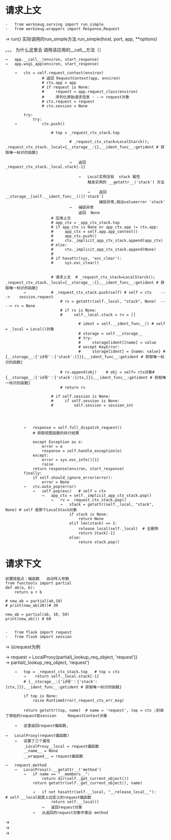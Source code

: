 # 请求上文
    -   from werkzeug.serving import run_simple
    -   from werkzeug.wrappers import Response,Request
→   run()  实际调用的run_simple方法        run_simple(host, port, app, **options)

。。。 为什么这里会 调用该应用的__call__方法（）


    →   app.__call__(environ, start_response)
    →   app.wsgi_app(environ, start_response)
    
        →   ctx = self.request_context(environ)   
                    # 返回 RequestContext(app, environ)   
                    # ctx.app = app
                    # if request is None:
                    #     request = app.request_class(environ)
                    #     序列化原始请求信息 - --> request对象
                    # ctx.request = request
                    # ctx.session = None  
                    
            try:
                try:
        →           ctx.push()
        
                        # top = _request_ctx_stack.top  
                        
                                # _request_ctx_stack=LocalStarck(); _request_ctx_stack._local={__storage__:{},__ident_func__:getident # 获取唯一标识的函数}
                                    
                                →   返回  _request_ctx_stack._local.stack[-1]
                                
                                    →   Local实例没有  stack 属性
                                        触发实例的 __getattr__('stack') 方法
                                        
                                        →    返回 __storage__[self.__ident_func__()]['stack']
                                             捕捉异常,抛出valueerror 'stack'
                                →   捕捉异常
                                    返回  None
                        # 应用上文 
                        # app_ctx = _app_ctx_stack.top
                        # if app_ctx is None or app_ctx.app != ctx.app:
                        #     app_ctx = self.app.app_context()
                        #     app_ctx.push()
                        #     ctx._implicit_app_ctx_stack.append(app_ctx)
                        # else:
                        #     ctx._implicit_app_ctx_stack.append(None)
                        # 
                        # if hasattr(sys, 'exc_clear'):
                        #     sys.exc_clear()
                        
                        
                        # 请求上文  # _request_ctx_stack=LocalStarck(); _request_ctx_stack._local={__storage__:{},__ident_func__:getident # 获取唯一标识的函数}
            →           # _request_ctx_stack.push(self) # self = ctx    --->    session,request
                            # rv = getattr(self._local, "stack", None)  ----> rv = None
                            # if rv is None:
                            #     self._local.stack = rv = []
                            
                                    # ident = self.__ident_func__() # self = _local = Local()对象
                                    # storage = self.__storage__
                                    # try:
                                    #     storage[ident][name] = value  
                                    # except KeyError:
                                    #     storage[ident] = {name: value} # {__storage__:{'id号'：{'stack':[]}},__ident_func__:getident # 获取唯一标识的函数}
                            
                            # rv.append(obj)    # obj = self= ctx对象# {__storage__:{'id号'：{'stack':[ctx,]}},__ident_func__:getident # 获取唯一标识的函数}
                            # return rv
                            
                        # if self.session is None: 
                        #     if self.session is None:
                        #         self.session = session_int
                        
                        
                        
                        
            →   response = self.full_dispatch_request()
                # 获取视图函数的执行结果
                
                except Exception as e:
                    error = e
                    response = self.handle_exception(e)
                except:
                    error = sys.exc_info()[1]
                    raise
                return response(environ, start_response)
            finally:
                if self.should_ignore_error(error):
                    error = None
            →   ctx.auto_pop(error)
                →   self.pop(exc)   # self = ctx
                    →   app_ctx = self._implicit_app_ctx_stack.pop()
                        →   rv = _request_ctx_stack.pop()
                            →   stack = getattr(self._local, "stack", None) # self 是那个LocalStack对象
                                if stack is None:
                                    return None
                                elif len(stack) == 1:
                                    release_local(self._local)  # 全删除
                                    return stack[-1]
                                else:
                                    return stack.pop()
            
                
                
                
# 请求下文
    前置技能点：偏函数   自动传入参数
    from functools import partial
    def ab(a, b):
        return a + b
    
    # new_ab = partial(ab,10)
    # print(new_ab(20))# 30
    
    new_ab = partial(ab, 10, 50)
    print(new_ab()) # 60


    -   from flask import request
    -   from flask import session

→ 以request为例    

→ request = LocalProxy(partial(_lookup_req_object, 'request'))   
    →    partial(_lookup_req_object, 'request')
    
        →   top = _request_ctx_stack.top   # top = ctx
            →    return self._local.stack[-1]
            # {__storage__:{'id号'：{'stack':[ctx,]}},__ident_func__:getident # 获取唯一标识的函数}
             
            if top is None:
                raise RuntimeError(_request_ctx_err_msg)
                 
            return getattr(top, name)  # name = 'request', top = ctx ;封装了原始的request和session     RequestContext对象
        
        →   这里返回request偏函数,   
         
    →   LocalProxy(request偏函数)    
        →   设置了三个属性
            _LocalProxy__local = request偏函数
            __name__ = None
            __wrapped__ = request偏函数
            
    →   request.method
        →   LocalProxy().__getattr__('method')
            →   if name == "__members__":
                    return dir(self._get_current_object())
                return getattr(self._get_current_object(), name)
                
                →   if not hasattr(self.__local, "__release_local__"):          # self.__local就是上边定义的request偏函数
                        return self.__local()  
                    →   返回request对象    
                →   从返回的request对象中拿出 method    
    
→    
→        
→     